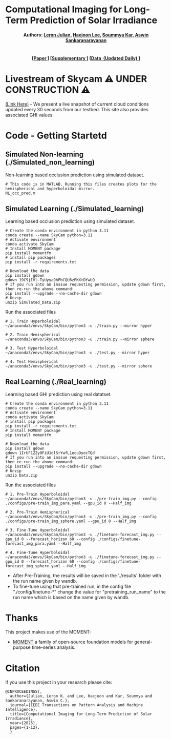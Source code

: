 # Computational Imaging for Long-Term Prediction of Solar Irradiance

<h4 align="center">
  <b>
    Authors:  
    <a href="https://leronjulian.github.io/" target="_blank">Leron Julian</a>, 
    <a href="https://www.linkedin.com/in/haejoon-lee-462019251" target="_blank">Haejoon Lee</a>,
    <a href="https://users.ece.cmu.edu/~soummyak/" target="_blank">Soummya Kar</a>,
    <a href="http://imagesci.ece.cmu.edu/" target="_blank">Aswin Sankaranarayanan</a>
  </b> 
</h4>

# 
<h4 align="center">
  [<a href="https://google.com" target="_blank">Paper&nbsp</a>]
  [<a href="https://google.com" target="_blank">Supplementary&nbsp</a>]
  [<a href="https://drive.google.com/drive/folders/1RECMaobYrSYNmIRyL72Pahb0GvX4aCm3?usp=drive_link" target="_blank"><b>Data&nbsp (Updated Daily) </b></a>]
</h4>


# Livestream of Skycam ⚠️ UNDER CONSTRUCTION ⚠️
  <a href="http://imagesci.ece.cmu.edu/SkyCamLiveWebsite/" target="_blank">(Link Here)</a> - We present a live snapshot of current cloud conditions updated every 30 seconds from our testbed. This site also provides associated GHI values.
</p>


# Code - Getting Startetd
## Simulated Non-learning (./Simulated_non_learning)
Non-learning based occlusion prediction using simulated dataset.
```shell
# This code is in MATLAB. Running this files creates plots for the hemispherical and hyperboloidal mirror.
NL_occ_pred.m
```

## Simulated Learning (./Simulated_learning)
Learning based occlusion prediction using simulated dataset.
```shell
# Create the conda environment in python 3.11
conda create --name SkyCam python=3.11
# Activate environment
conda activate SkyCam
# Install MOMENT package
pip install momentfm
# install pip packages
pip install -r requirements.txt

# Download the data
pip install gdown
gdown 19C9jIVl-TyUyya9hPbCQU6zPKXtDYwUQ
# If you run into an inssue requesting permission, update gdown first, then re-run the above command:
pip install --upgrade --no-cache-dir gdown
# Unzip
unzip Simulated_Data.zip 
```


Run the associated files
```shell
# 1. Train Hyperboloidal
~/anaconda3/envs/SkyCam/bin/python3 -u ./train.py --mirror hyper

# 2. Train Hemispherical
~/anaconda3/envs/SkyCam/bin/python3 -u ./train.py --mirror sphere

# 3. Test Hyperboloidal
~/anaconda3/envs/SkyCam/bin/python3 -u ./test.py --mirror hyper

# 4. Test Hemispherical
~/anaconda3/envs/SkyCam/bin/python3 -u ./test.py --mirror sphere
```

## Real Learning (./Real_learning)
Learning based GHI prediction using real datatset.
```shell
# Create the conda environment in python 3.11
conda create --name SkyCam python=3.11
# Activate environment
conda activate SkyCam
# install pip packages
pip install -r requirements.txt
# Install MOMENT package
pip install momentfm

# Download the data
pip install gdown
gdown 1IrUF1ZZy0FiU1dlSrYwfL1ecuOyocTQd
# If you run into an inssue requesting permission, update gdown first, then re-run the above command:
pip install --upgrade --no-cache-dir gdown
# Unzip
unzip Data.zip 

```
Run the associated files
```shell
# 1. Pre-Train Hyperboloidal
~/anaconda3/envs/SkyCam/bin/python3 -u ./pre-train_img.py --config ./configs/pre-train_img_para.yaml --gpu_id 0 --Half_img

# 2. Pre-Train Hemispherical
~/anaconda3/envs/SkyCam/bin/python3 -u ./pre-train_img.py --config ./configs/pre-train_img_sphere.yaml --gpu_id 0 --Half_img

# 3. Fine-Tune Hyperboloidal
~/anaconda3/envs/SkyCam/bin/python3 -u ./finetune-forecast_img.py --gpu_id 0 --forecast_horizon 60 --config ./configs/finetune-forecast_img_para.yaml --Half_img

# 4. Fine-Tune Hyperboloidal
~/anaconda3/envs/SkyCam/bin/python3 -u ./finetune-forecast_img.py --gpu_id 0 --forecast_horizon 60 --config ./configs/finetune-forecast_img_sphere.yaml --Half_img
```
* After Pre-Training, the results will be saved in the './results' folder with the run name given by wandb.
* To fine-tune using that pre-trained run, in the config file "./config/finetune-*" change the value for "pretraining_run_name" to the run name which is based on the name given by wandb.


# Thanks
This project makes use of the MOMENT:
* [MOMENT](https://github.com/moment-timeseries-foundation-model/moment) a family of open-source foundation models for general-purpose time-series analysis.

# Citation
If you use this project in your research please cite:
```
@INPROCEEDINGS{,
  author={Julian, Leron K. and Lee, Haejoon and Kar, Soummya and Sankaranarayanan, Aswin C.},
  journal={IEEE Transactions on Pattern Analysis and Machine Intelligence}, 
  title={Computational Imaging for Long-Term Prediction of Solar Irradiance}, 
  year={2025},
  pages={1-12},
  }
```



